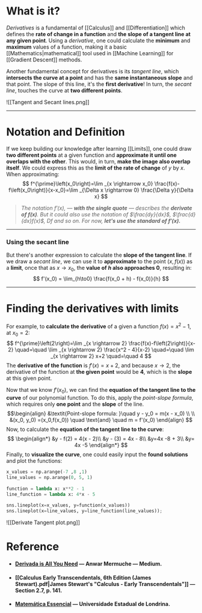 # What is it?

*Derivatives* is a fundamental of [[Calculus]] and [[Differentiation]] which defines the **rate of change in a function** and **the slope of a tangent line at any given point**. Using a *derivative*, one could calculate the **minimum** and **maximum** values of a function, making it a basic [[Mathematics|mathematical]] tool used in [[Machine Learning]] for [[Gradient Descent]] methods.

Another fundamental concept for derivatives is its *tangent line*, which **intersects the curve at a point** and has the **same instantaneous slope** and that point. The slope of this line, it's the **first derivative**! In turn, the *secant line*, touches the curve at **two different points**.

![[Tangent and Secant lines.png]]
___
# Notation and Definition

If we keep building our knowledge after learning [[Limits]], one could draw **two different points** at a given function and **approximate it until one overlaps with the other**. This would, in turn, **make the image also overlap itself**. We could express this as the **limit of the rate of change** of $y$ by $x$. When approximating:
$$
f^{\prime}\left(x_0\right)=\lim _{x \rightarrow x_0} \frac{f(x)-f\left(x_0\right)}{x-x_0}=\lim _{\Delta x \rightarrow 0} \frac{\Delta y}{\Delta x}
$$
>*The notation $f'(x)$, — **with the single quote** — describes the **derivate of $f(x)$**. But it could also use the notation of $\frac{dy}{dx}$, $\frac{d}{dx}f(x)$, $Df$ and so on. For now, **let's use the standard of $f'(x)$.***
___
### Using the secant line
But there's another expression to calculate the **slope of the tangent line**. If we draw a *secant line*, we can use it to **approximate** to the point $(x, f(x))$ as a **limit**, once that as $x \to x_0$, the **value of $h$ also approaches $0$**, resulting in:
$$
f'(x_0) = \lim_{h\to0} \frac{f(x_0 + h) - f(x_0)}{h} 
$$
___
# Finding the derivatives with limits

For example, to **calculate the derivative** of a given a function $f(x) = x ^2 - 1$, at $x_0 =2$:
$$
f^{\prime}\left(2\right)=\lim _{x \rightarrow 2} \frac{f(x)-f\left(2\right)}{x-2} \quad=\quad \lim _{x \rightarrow 2} \frac{x^2 - 4}{x-2} \quad=\quad \lim _{x \rightarrow 2} x+2 \quad=\quad 4
$$
	The **derivative of the function** is $f'(x) = x + 2$, and because $x \to 2$, the derivative of the function at **the given point** would be **4**, which is the **slope** at this given point.

Now that we know $f'(x_0)$, we can find the **equation of the tangent line to the curve** of our polynomial function. To do this, apply the *point-slope formula*, which requires only **one point** and the **slope** of the line. 
$$\begin{align}
&\textit{Point-slope formula: }\quad y - y_0 = m(x - x_0)
\\
\\
&(x_0, y_0) =(x_0,f(x_0)) \quad \text{and} \quad m = f'(x_0) 
\end{align} 
$$
Now, to calculate the **equation of the tangent line to the curve**:
$$
\begin{align*}
&y - f(2) = 4(x - 2)\\
&y - (3) = 4x - 8\\
&y=4x -8 + 3\\
&y= 4x -5
\end{align*}
$$
Finally, to **visualize the curve**, one could easily input the **found solutions** and plot the functions:

```python
x_values = np.arange(-7 ,8 ,1)  
line_values = np.arange(0, 5, 1)  
  
function = lambda x: x**2 - 1  
line_function = lambda x: 4*x - 5  
  
sns.lineplot(x=x_values, y=function(x_values))  
sns.lineplot(x=line_values, y=line_function(line_values));
```

![[Derivate Tangent plot.png]]
# Reference

- #### [Derivada is All You Need](https://medium.com/@anwarhermuche/derivada-is-all-you-need-uma-aplicação-com-o-algoritmo-do-gradiente-descendente-a29510e63cb4) — Anwar Mermuche — Medium.

- #### [[Calculus Early Transcendentals, 6th Edition (James Stewart).pdf|James Stewart's "Calculus - Early  Transcendentals"]] — Section 2.7, p. 141.

- #### [Matemática Essencial](https://www.uel.br/projetos/matessencial/superior/calculo/derivada/derivada1.htm) — Universidade Estadual de Londrina.